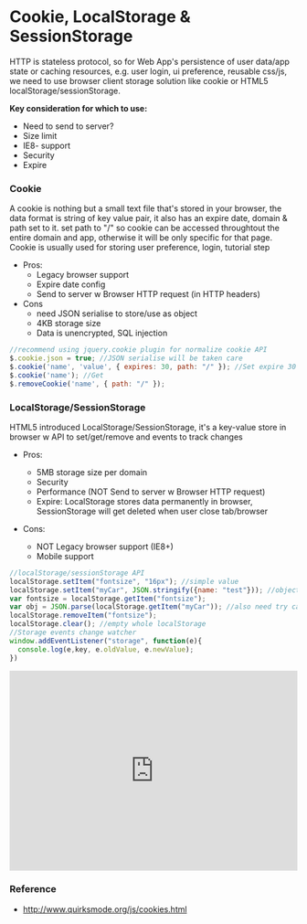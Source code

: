 # Cookie, LocalStorage & SessionStorage

HTTP is stateless protocol, so for Web App's persistence of user data/app state or caching resources, e.g. user login, ui preference, reusable css/js, we need to use browser client storage solution like cookie or HTML5 localStorage/sessionStorage.

__Key consideration for which to use:__
- Need to send to server?  
- Size limit
- IE8- support 
- Security
- Expire
 
### Cookie
A cookie is nothing but a small text file that's stored in your browser, the data format is string of key value pair, it also has an expire date, domain & path set to it. set path to "/" so cookie can be accessed throughtout the entire domain and app, otherwise it will be only specific for that page. Cookie is usually used for storing user preference, login, tutorial step
- Pros:
  * Legacy browser support  
  * Expire date config
  * Send to server w Browser HTTP request (in HTTP headers) 
- Cons
  * need JSON serialise to store/use as object 
  * 4KB storage size 
  * Data is unencrypted, SQL injection
  
```js
//recommend using jquery.cookie plugin for normalize cookie API
$.cookie.json = true; //JSON serialise will be taken care
$.cookie('name', 'value', { expires: 30, path: "/" }); //Set expire 30 days and set cross domain
$.cookie('name'); //Get
$.removeCookie('name', { path: "/" });
``` 
   
### LocalStorage/SessionStorage
HTML5 introduced LocalStorage/SessionStorage, it's a key-value store in browser w API to set/get/remove and events to track changes

- Pros:
  * 5MB storage size per domain
  * Security
  * Performance (NOT Send to server w Browser HTTP request)
  * Expire: LocalStorage stores data permanently in browser, SessionStorage will get deleted when user close tab/browser 
   
- Cons:
  * NOT Legacy browser support (IE8+)
  * Mobile support
 
```js
//localStorage/sessionStorage API
localStorage.setItem("fontsize", "16px"); //simple value
localStorage.setItem("myCar", JSON.stringify({name: "test"})); //object
var fontsize = localStorage.getItem("fontsize");
var obj = JSON.parse(localStorage.getItem("myCar")); //also need try catch for undefined
localStorage.removeItem("fontsize");
localStorage.clear(); //empty whole localStorage
//Storage events change watcher
window.addEventListener("storage", function(e){
  console.log(e,key, e.oldValue, e.newValue);
})
```

<iframe width="100%" height="350" src="http://jsbin.com/vojuqe/latest/embed?js" allowfullscreen="allowfullscreen" frameborder="0"></iframe>

### Reference 
- http://www.quirksmode.org/js/cookies.html
